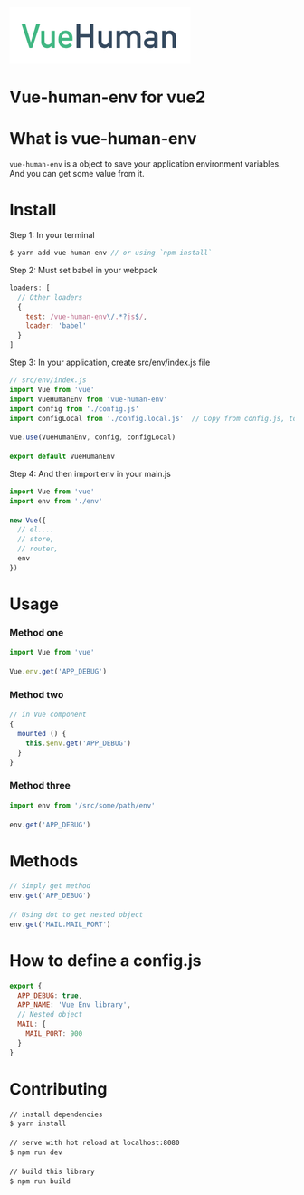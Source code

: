 ![Logo](docs/vue-human.jpg)

# Vue-human-env for vue2

# What is vue-human-env

`vue-human-env` is a object to save your application environment variables.
And you can get some value from it.

# Install

Step 1: In your terminal

``` javascript
$ yarn add vue-human-env // or using `npm install`
```

Step 2: Must set babel in your webpack

``` javascript
loaders: [
  // Other loaders
  {
    test: /vue-human-env\/.*?js$/,
    loader: 'babel'
  }
]
```

Step 3: In your application, create src/env/index.js file

``` javascript
// src/env/index.js
import Vue from 'vue'
import VueHumanEnv from 'vue-human-env'
import config from './config.js'
import configLocal from './config.local.js'  // Copy from config.js, to save local config

Vue.use(VueHumanEnv, config, configLocal)

export default VueHumanEnv
```

Step 4: And then import env in your main.js

``` javascript
import Vue from 'vue'
import env from './env'

new Vue({
  // el....
  // store,
  // router,
  env
})
```

# Usage

### Method one

``` javascript
import Vue from 'vue'

Vue.env.get('APP_DEBUG')
```

### Method two
``` javascript
// in Vue component
{
  mounted () {
    this.$env.get('APP_DEBUG')
  }
}
```

### Method three

``` javascript
import env from '/src/some/path/env'

env.get('APP_DEBUG')
```

# Methods

``` javascript
// Simply get method
env.get('APP_DEBUG')

// Using dot to get nested object
env.get('MAIL.MAIL_PORT')
```

# How to define a config.js

``` javascript
export {
  APP_DEBUG: true,
  APP_NAME: 'Vue Env library',
  // Nested object
  MAIL: {
    MAIL_PORT: 900
  }
}
```

# Contributing

``` bash
// install dependencies
$ yarn install

// serve with hot reload at localhost:8080
$ npm run dev

// build this library
$ npm run build
```
